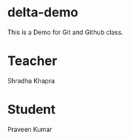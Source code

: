 # delta-demo
This is a Demo for Git and Github class.

# Teacher
Shradha Khapra

# Student
Praveen Kumar
